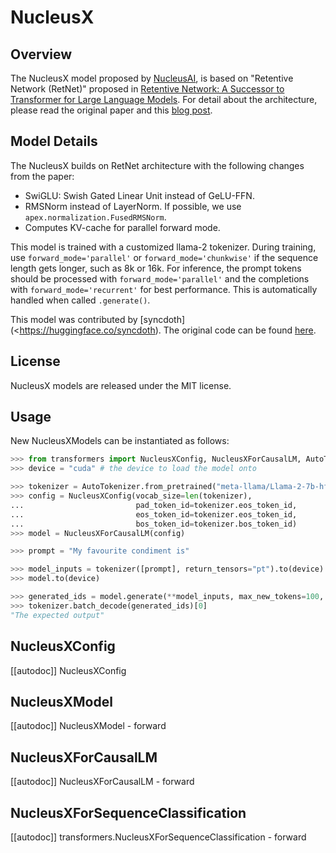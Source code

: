 <!-- MIT License

Copyright (c) 2023  NucleusAI and The HuggingFace Inc. team and Sehyun Choi

Permission is hereby granted, free of charge, to any person obtaining a copy
of this software and associated documentation files (the "Software"), to deal
in the Software without restriction, including without limitation the rights
to use, copy, modify, merge, publish, distribute, sublicense, and/or sell
copies of the Software, and to permit persons to whom the Software is
furnished to do so, subject to the following conditions:

The above copyright notice and this permission notice shall be included in all
copies or substantial portions of the Software.

THE SOFTWARE IS PROVIDED "AS IS", WITHOUT WARRANTY OF ANY KIND, EXPRESS OR
IMPLIED, INCLUDING BUT NOT LIMITED TO THE WARRANTIES OF MERCHANTABILITY,
FITNESS FOR A PARTICULAR PURPOSE AND NONINFRINGEMENT. IN NO EVENT SHALL THE
AUTHORS OR COPYRIGHT HOLDERS BE LIABLE FOR ANY CLAIM, DAMAGES OR OTHER
LIABILITY, WHETHER IN AN ACTION OF CONTRACT, TORT OR OTHERWISE, ARISING FROM,
OUT OF OR IN CONNECTION WITH THE SOFTWARE OR THE USE OR OTHER DEALINGS IN THE
SOFTWARE. -->

# NucleusX

## Overview

The NucleusX model proposed by [NucleusAI](https://www.withnucleus.ai/), is
based on "Retentive Network (RetNet)" proposed in [Retentive Network: A Successor to Transformer for Large Language Models](https://arxiv.org/abs/2307.08621).
For detail about the architecture, please read the original paper and this [blog post](https://medium.com/@choisehyun98/the-rise-of-rnn-review-of-retentive-network-a080a9a1ad1d).

## Model Details

The NucleusX builds on RetNet architecture with the following changes from the paper:

- SwiGLU: Swish Gated Linear Unit instead of GeLU-FFN.
- RMSNorm instead of LayerNorm. If possible, we use `apex.normalization.FusedRMSNorm`.
- Computes KV-cache for parallel forward mode.

This model is trained with a customized llama-2 tokenizer. During training, use
`forward_mode='parallel'` or `forward_mode='chunkwise'` if the sequence length gets longer, such as 8k or 16k. For
inference, the prompt tokens should be processed with `forward_mode='parallel'` and the completions with `forward_mode='recurrent'`
for best performance. This is automatically handled when called `.generate()`.

This model was contributed by [syncdoth](<https://huggingface.co/syncdoth). The original code can be found [here](https://github.com/syncdoth/retnet).


## License

NucleusX models are released under the MIT license.

## Usage

New NucleusXModels can be instantiated as follows:

```python
>>> from transformers import NucleusXConfig, NucleusXForCausalLM, AutoTokenizer
>>> device = "cuda" # the device to load the model onto

>>> tokenizer = AutoTokenizer.from_pretrained("meta-llama/Llama-2-7b-hf")
>>> config = NucleusXConfig(vocab_size=len(tokenizer),
...                         pad_token_id=tokenizer.eos_token_id,
...                         eos_token_id=tokenizer.eos_token_id,
...                         bos_token_id=tokenizer.bos_token_id)
>>> model = NucleusXForCausalLM(config)

>>> prompt = "My favourite condiment is"

>>> model_inputs = tokenizer([prompt], return_tensors="pt").to(device)
>>> model.to(device)

>>> generated_ids = model.generate(**model_inputs, max_new_tokens=100, do_sample=True)
>>> tokenizer.batch_decode(generated_ids)[0]
"The expected output"
```

## NucleusXConfig

[[autodoc]] NucleusXConfig

## NucleusXModel

[[autodoc]] NucleusXModel
    - forward


## NucleusXForCausalLM

[[autodoc]] NucleusXForCausalLM
    - forward

## NucleusXForSequenceClassification

[[autodoc]] transformers.NucleusXForSequenceClassification
    - forward
